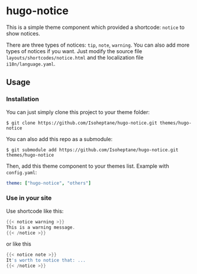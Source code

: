 # hugo-notice
This is a simple theme component which provided a shortcode: `notice` to show notices. 

There are three types of notices: `tip`, `note`, `warning`. You can also add more types of notices if you want. Just modify the source file `layouts/shortcodes/notice.html` and the localization file `i18n/language.yaml`.

## Usage
### Installation
You can just simply clone this project to your theme folder:
```shell
$ git clone https://github.com/Isoheptane/hugo-notice.git themes/hugo-notice
```
You can also add this repo as a submodule:
```shell
$ git submodule add https://github.com/Isoheptane/hugo-notice.git themes/hugo-notice
```
Then, add this theme component to your themes list.
Example with `config.yaml`:
```yaml
theme: ["hugo-notice", "others"]
```
### Use in your site
Use shortcode like this:
```go
{{< notice warning >}}
This is a warning message.
{{< /notice >}}
```
or like this
```go
{{< notice note >}}
It's worth to notice that: ...
{{< /notice >}}
```

